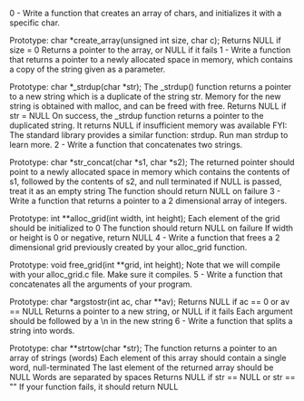 0 - Write a function that creates an array of chars, and initializes it with a specific char.



Prototype: char *create_array(unsigned int size, char c); Returns NULL if size = 0 Returns a pointer to the array, or NULL if it fails 1 - Write a function that returns a pointer to a newly allocated space in memory, which contains a copy of the string given as a parameter.



Prototype: char *_strdup(char *str); The _strdup() function returns a pointer to a new string which is a duplicate of the string str. Memory for the new string is obtained with malloc, and can be freed with free. Returns NULL if str = NULL On success, the _strdup function returns a pointer to the duplicated string. It returns NULL if insufficient memory was available FYI: The standard library provides a similar function: strdup. Run man strdup to learn more. 2 - Write a function that concatenates two strings.



Prototype: char *str_concat(char *s1, char *s2); The returned pointer should point to a newly allocated space in memory which contains the contents of s1, followed by the contents of s2, and null terminated if NULL is passed, treat it as an empty string The function should return NULL on failure 3 - Write a function that returns a pointer to a 2 dimensional array of integers.



Prototype: int **alloc_grid(int width, int height); Each element of the grid should be initialized to 0 The function should return NULL on failure If width or height is 0 or negative, return NULL 4 - Write a function that frees a 2 dimensional grid previously created by your alloc_grid function.



Prototype: void free_grid(int **grid, int height); Note that we will compile with your alloc_grid.c file. Make sure it compiles. 5 - Write a function that concatenates all the arguments of your program.



Prototype: char *argstostr(int ac, char **av); Returns NULL if ac == 0 or av == NULL Returns a pointer to a new string, or NULL if it fails Each argument should be followed by a \n in the new string 6 - Write a function that splits a string into words.



Prototype: char **strtow(char *str); The function returns a pointer to an array of strings (words) Each element of this array should contain a single word, null-terminated The last element of the returned array should be NULL Words are separated by spaces Returns NULL if str == NULL or str == "" If your function fails, it should return NULL

